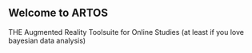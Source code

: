 ## Welcome to ARTOS
THE Augmented Reality Toolsuite for Online Studies (at least if you love bayesian data analysis)
